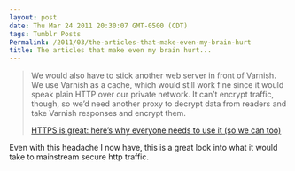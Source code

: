 ```yaml
---
layout: post
date: Thu Mar 24 2011 20:30:07 GMT-0500 (CDT)
tags: Tumblr Posts
Permalink: /2011/03/the-articles-that-make-even-my-brain-hurt
title: The articles that make even my brain hurt...
---
```


> We would also have to stick another web server in front of Varnish. We use Varnish as a cache, which would still work fine since it would speak plain HTTP over our private network. It can’t encrypt traffic, though, so we’d need another proxy to decrypt data from readers and take Varnish responses and encrypt them.
> 
> [HTTPS is great: here’s why everyone needs to use it (so we can too)](http://arstechnica.com/business/news/2011/03/https-is-great-here-is-why-everyone-needs-to-use-it-so-ars-can-too.ars)

Even with this headache I now have, this is a great look into what it would take to mainstream secure http traffic.
